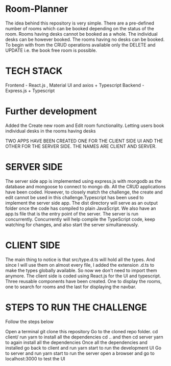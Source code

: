 # Room-Planner
The idea behind this repository is very simple. There are a pre-defined number of rooms which can be booked depending on the status of the room. Rooms having desks cannot be booked as a whole. The individual desks can be however booked. The rooms having no desks can be booked. To begin with from the CRUD operations available only the DELETE and UPDATE i.e. the book free room is possible. 

# TECH STACK 
Frontend - React.js , Material UI and axios + Typescript
Backend - Express.js + Typescript

# Further development 
Added the Create new room and Edit room functionality.
Letting users book individual desks in the rooms having desks

TWO APPS HAVE BEEN CREATED ONE FOR THE CLIENT SIDE UI AND THE OTHER FOR THE SERVER SIDE. THE NAMES ARE CLIENT AND SERVER.

# SERVER SIDE
The server side app is implemented using express.js with mongodb as the database and mongoose to connect to mongo db. All the CRUD applications have been coded. However, to closely match the challenge, the create and edit cannot be used in this challenge.Typescript has been used to implement the server side app. The dist directory will serve as an output folder once the code has compiled to plain JavaScript. We also have an app.ts file that is the entry point of the server. The server is run concurrently. Concurrently will help compile the TypeScript code, keep watching for changes, and also start the server simultaneously.

# CLIENT SIDE
The main thing to notice is that src/type.d.ts will hold all the types. And since I will use them on almost every file, I added the extension .d.ts to make the types globally available. So now we don't need to import them anymore. The client side is coded using React.js for the UI and typescript. Three reusable components have been created. One to display the rooms, one to search for rooms and the last for displaying the navbar.

# STEPS TO RUN THE CHALLENGE
Follow the steps below

Open a terminal
git clone this repository
Go to the cloned repo folder.
cd client/
run yarn to install all the dependencies
cd .. and then cd server
yarn to again install all the dependencies
Once all the dependencies and installed go back to client and run yarn start to run the development UI
Go to server and run yarn start to run the server
open a browser and go to localhost:3000 to test the UI
